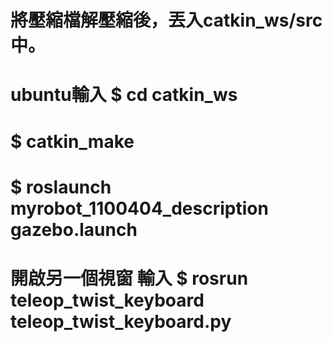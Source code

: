 # 將壓縮檔解壓縮後，丟入catkin_ws/src中。
# ubuntu輸入 $ cd catkin_ws
# $ catkin_make
# $ roslaunch myrobot_1100404_description gazebo.launch
# 開啟另一個視窗 輸入 $ rosrun teleop_twist_keyboard teleop_twist_keyboard.py
